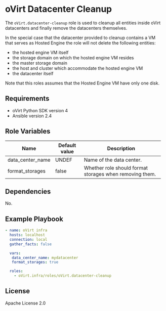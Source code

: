 oVirt Datacenter Cleanup
========================

The `oVirt.datacenter-cleanup` role is used to cleanup all entities inside
oVirt datacenters and finally remove the datacenters themselves.

In the special case that the datacenter provided to cleanup contains a VM that
serves as Hosted Engine the role will not delete the following entities:

- the hosted engine VM itself
- the storage domain on which the hosted engine VM resides
- the master storage domain
- the host and cluster which accommodate the hosted engine VM
- the datacenter itself

Note that this roles assumes that the Hosted Engine VM have only one disk.

Requirements
------------

 * oVirt Python SDK version 4
 * Ansible version 2.4

Role Variables
--------------

| Name                     | Default value         | Description                          |
|--------------------------|-----------------------|--------------------------------------|
| data_center_name         | UNDEF                 | Name of the data center.             |
| format_storages          | false                 | Whether role should format storages when removing them. |

Dependencies
------------

No.

Example Playbook
----------------

```yaml
- name: oVirt infra
  hosts: localhost
  connection: local
  gather_facts: false

  vars:
   data_center_name: mydatacenter
   format_storages: true

  roles:
    - oVirt.infra/roles/oVirt.datacenter-cleanup
```

License
-------

Apache License 2.0
